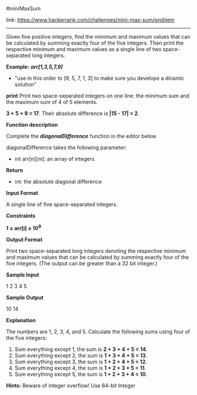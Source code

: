 #miniMaxSum

link: https://www.hackerrank.com/challenges/mini-max-sum/problem
<hr>

Given five positive integers, find the minimum and maximum values that can be calculated by summing exactly four of the five integers. Then print the respective minimum and maximum values as a single line of two space-separated long integers.

<strong>Example:</strong>
<strong><i>arr[1,3,5,7,9]</i></strong>

* "use in this order to [9, 5, 7, 1, 3] to make sure you develope a dinamic solution"

<strong>print</strong>
Print two space-separated integers on one line: the minimum sum and the maximum sum of 4 of 5 elements.




<strong>3 + 5 + 9 = 17</strong>. Their absolute difference is <strong>|15 - 17| = 2</strong>.

<strong>Function description</strong>

Complete the <strong><i>diagonalDifference</i></strong> function in the editor below.

diagonalDifference takes the following parameter:

* int arr[n][m]: an array of integers

<strong>Return</strong>

* int: the absolute diagonal difference

<strong>Input Format</strong>

A single line of five space-separated integers.

<strong>Constraints</strong>

<strong>1 ≤ arr[i] ≤ 10<sup>9</sup></strong>

<strong>Output Format</strong>

Print two space-separated long integers denoting the respective minimum and maximum values that can be calculated by summing exactly four of the five integers. (The output can be greater than a 32 bit integer.)

<strong>Sample Input</strong>

1 2 3 4 5

<strong>Sample Output</strong>

10 14

<strong>Explanation</strong>

The numbers are 1, 2, 3, 4, and 5. Calculate the following sums using four of the five integers:

1. Sum everything except 1, the sum is <strong>2 + 3 + 4 + 5 = 14</strong>.
2. Sum everything except 2, the sum is <strong>1 + 3 + 4 + 5 = 13</strong>.
3. Sum everything except 3, the sum is <strong>1 + 2 + 4 + 5 = 12</strong>.
4. Sum everything except 4, the sum is <strong>1 + 2 + 3 + 5 = 11</strong>.
5. Sum everything except 5, the sum is <strong>1 + 2 + 3 + 4 = 10</strong>.


<strong>Hints:</strong> Beware of integer overflow! Use 64-bit Integer
